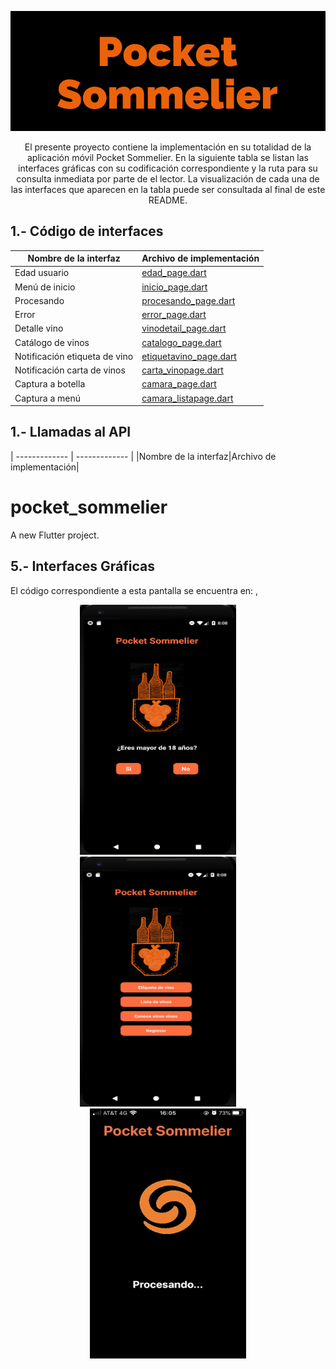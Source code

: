 <p align="center">
  <img src="https://github.com/Cris1997/Assets/blob/master/Pocket%20Sommelier.png">
</p>

<p align="center">El presente proyecto contiene la implementación en su totalidad de la aplicación móvil Pocket Sommelier. En la siguiente tabla se listan las interfaces gráficas con su codificación correspondiente y la ruta para su consulta inmediata por parte de el lector. La visualización de cada una de las interfaces que aparecen en la tabla puede ser consultada al final de este README.</p>

## 1.- Código de interfaces

|Nombre de la interfaz|Archivo de implementación|
| ------------- | ------------- |
|Edad usuario|<a href="https://github.com/Cris1997/PocketSommelier/blob/master/lib/src/pages/edad_page.dart">edad_page.dart</a>|
|Menú de inicio|<a href="https://github.com/Cris1997/PocketSommelier/blob/master/lib/src/pages/inicio_page.dart">inicio_page.dart</a>|
|Procesando|<a href="https://github.com/Cris1997/PocketSommelier/blob/master/lib/src/pages/procesando_page.dart">procesando_page.dart</a>|
|Error|<a href="https://github.com/Cris1997/PocketSommelier/blob/master/lib/src/pages/error_page.dart">error_page.dart</a>|
|Detalle vino|<a href="https://github.com/Cris1997/PocketSommelier/blob/master/lib/src/pages/vinodetail_page.dart">vinodetail_page.dart</a>|
|Catálogo de vinos|<a href="https://github.com/Cris1997/PocketSommelier/blob/master/lib/src/pages/catalogo_page.dart">catalogo_page.dart</a>|
|Notificación etiqueta de vino |<a href="https://github.com/Cris1997/PocketSommelier/blob/master/lib/src/pages/etiquetavino_page.dart">etiquetavino_page.dart</a>|
|Notificación carta de vinos|<a href="https://github.com/Cris1997/PocketSommelier/blob/master/lib/src/pages/carta_vinopage.dart">carta_vinopage.dart</a>|
|Captura a botella|<a href="https://github.com/Cris1997/PocketSommelier/blob/master/lib/src/pages/camara_page.dart">camara_page.dart</a>|
|Captura a menú|<a href="https://github.com/Cris1997/PocketSommelier/blob/master/lib/src/pages/camara_listapage.dart">camara_listapage.dart</a>|

## 1.- Llamadas al API

| ------------- | ------------- |
|Nombre de la interfaz|Archivo de implementación|












# pocket_sommelier

A new Flutter project.

## 5.- Interfaces Gráficas
El código correspondiente a esta pantalla se encuentra en: ,
<p align="center">
  <img src="https://github.com/Cris1997/Assets/blob/master/1.png" width="250" height="400">
   &nbsp; 
   &nbsp; 
   &nbsp; 
   &nbsp; 
  <img src="https://github.com/Cris1997/Assets/blob/master/2.png" width="250" height="400">
   &nbsp; 
   &nbsp; 
   &nbsp; 
   &nbsp;
  <img src="https://github.com/Cris1997/Assets/blob/master/IMG_1125.PNG" width="250" height="400">
</p5


